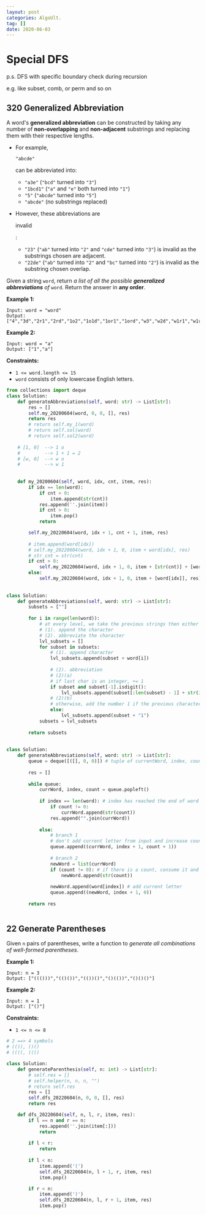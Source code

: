 ```yaml
---
layout: post
categories: AlgoUlt.
tag: [] 
date: 2020-06-03
---
```




# Special DFS



p.s. DFS with specific boundary check during recursion

e.g. like subset, comb, or perm and so on







## 320 Generalized Abbreviation

A word's **generalized abbreviation** can be constructed by taking any number of **non-overlapping** and **non-adjacent** substrings and replacing them with their respective lengths.

- For example,

   

  ```
  "abcde"
  ```

   

  can be abbreviated into:

  - `"a3e"` (`"bcd"` turned into `"3"`)
  - `"1bcd1"` (`"a"` and `"e"` both turned into `"1"`)
  - `"5"` (`"abcde"` turned into `"5"`)
  - `"abcde"` (no substrings replaced)

- However, these abbreviations are

   

  invalid

  :

  - `"23"` (`"ab"` turned into `"2"` and `"cde"` turned into `"3"`) is invalid as the substrings chosen are adjacent.
  - `"22de"` (`"ab"` turned into `"2"` and `"bc"` turned into `"2"`) is invalid as the substring chosen overlap.

Given a string `word`, return *a list of all the possible **generalized abbreviations** of* `word`. Return the answer in **any order**.

 

**Example 1:**

```
Input: word = "word"
Output: ["4","3d","2r1","2rd","1o2","1o1d","1or1","1ord","w3","w2d","w1r1","w1rd","wo2","wo1d","wor1","word"]
```

**Example 2:**

```
Input: word = "a"
Output: ["1","a"]
```

 

**Constraints:**

- `1 <= word.length <= 15`
- `word` consists of only lowercase English letters.

```python
from collections import deque
class Solution:
    def generateAbbreviations(self, word: str) -> List[str]:
        res = []
        self.my_20200604(word, 0, 0, [], res)
        return res
        # return self.my_1(word)
        # return self.sol(word)
        # return self.sol2(word)
        
    # [1, 0]  --> 1 o
    #         --> 1 + 1 = 2
    # [w, 0]  --> w o
    #         --> w 1
    
    
    def my_20200604(self, word, idx, cnt, item, res):
        if idx == len(word):
            if cnt > 0:
                item.append(str(cnt))
            res.append(''.join(item))
            if cnt > 0:
                item.pop()
            return

        self.my_20220604(word, idx + 1, cnt + 1, item, res)
        
        # item.append(word[idx])
        # self.my_20220604(word, idx + 1, 0, item + word[idx], res)
        # str_cnt = str(cnt)
        if cnt > 0:
            self.my_20220604(word, idx + 1, 0, item + [str(cnt)] + [word[idx]], res)
        else:
            self.my_20220604(word, idx + 1, 0, item + [word[idx]], res)
            
            
class Solution:
    def generateAbbreviations(self, word: str) -> List[str]:
        subsets = [""]
        
        for i in range(len(word)):
            # at every level, we take the previous strings then either 
            # (1). append the character
            # (2). abbreviate the character
            lvl_subsets = []
            for subset in subsets:
                # (1). append character
                lvl_subsets.append(subset + word[i])
                
                # (2). abbreviation
                # (2)(a)
                # if last char is an integer, += 1
                if subset and subset[-1].isdigit():
                    lvl_subsets.append(subset[:len(subset) - 1] + str(int(subset[-1]) + 1))
                # (2)(b) 
                # otherwise, add the number 1 if the previous character is NOT a number
                else:
                    lvl_subsets.append(subset + "1")
            subsets = lvl_subsets
        
        return subsets
      
      
class Solution:
    def generateAbbreviations(self, word: str) -> List[str]:
        queue = deque([([], 0, 0)]) # tuple of currentWord, index, count
        
        res = []
        
        while queue:
            currWord, index, count = queue.popleft()
            
            if index == len(word): # index has reached the end of word - we are finished processing this tuple
                if count != 0:
                    currWord.append(str(count))
                res.append("".join(currWord))
                
            else:
                # branch 1
                # don't add current letter from input and increase count by 1 (so we can turn it into a number later)
                queue.append((currWord, index + 1, count + 1))
            
                # branch 2
                newWord = list(currWord)
                if (count != 0): # if there is a count, consume it and add it to our newWord
                    newWord.append(str(count))
                
                newWord.append(word[index]) # add current letter
                queue.append((newWord, index + 1, 0))
        
        return res
      

```





## 22 Generate Parentheses

Given `n` pairs of parentheses, write a function to *generate all combinations of well-formed parentheses*.

 

**Example 1:**

```
Input: n = 3
Output: ["((()))","(()())","(())()","()(())","()()()"]
```

**Example 2:**

```
Input: n = 1
Output: ["()"]
```

 

**Constraints:**

- `1 <= n <= 8`





```python
# 2 ==> 4 symbols
# (()), ()()
# ((((, ((()

class Solution:
    def generateParenthesis(self, n: int) -> List[str]:
        # self.res = []
        # self.helper(n, n, n, "")
        # return self.res
        res = []
        self.dfs_20220604(n, 0, 0, [], res)
        return res

    def dfs_20220604(self, n, l, r, item, res):
        if l == n and r == n:
            res.append(''.join(item[:]))
            return
        
        if l < r:
            return
        
        if l < n:
            item.append('(')
            self.dfs_20220604(n, l + 1, r, item, res)
            item.pop()

        if r < n:
            item.append(')')
            self.dfs_20220604(n, l, r + 1, item, res)
            item.pop()              
        
```
